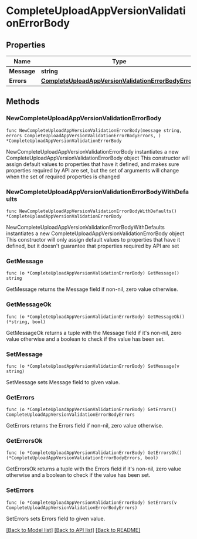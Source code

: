 # CompleteUploadAppVersionValidationErrorBody

## Properties

Name | Type | Description | Notes
------------ | ------------- | ------------- | -------------
**Message** | **string** |  | 
**Errors** | [**CompleteUploadAppVersionValidationErrorBodyErrors**](CompleteUploadAppVersionValidationErrorBodyErrors.md) |  | 

## Methods

### NewCompleteUploadAppVersionValidationErrorBody

`func NewCompleteUploadAppVersionValidationErrorBody(message string, errors CompleteUploadAppVersionValidationErrorBodyErrors, ) *CompleteUploadAppVersionValidationErrorBody`

NewCompleteUploadAppVersionValidationErrorBody instantiates a new CompleteUploadAppVersionValidationErrorBody object
This constructor will assign default values to properties that have it defined,
and makes sure properties required by API are set, but the set of arguments
will change when the set of required properties is changed

### NewCompleteUploadAppVersionValidationErrorBodyWithDefaults

`func NewCompleteUploadAppVersionValidationErrorBodyWithDefaults() *CompleteUploadAppVersionValidationErrorBody`

NewCompleteUploadAppVersionValidationErrorBodyWithDefaults instantiates a new CompleteUploadAppVersionValidationErrorBody object
This constructor will only assign default values to properties that have it defined,
but it doesn't guarantee that properties required by API are set

### GetMessage

`func (o *CompleteUploadAppVersionValidationErrorBody) GetMessage() string`

GetMessage returns the Message field if non-nil, zero value otherwise.

### GetMessageOk

`func (o *CompleteUploadAppVersionValidationErrorBody) GetMessageOk() (*string, bool)`

GetMessageOk returns a tuple with the Message field if it's non-nil, zero value otherwise
and a boolean to check if the value has been set.

### SetMessage

`func (o *CompleteUploadAppVersionValidationErrorBody) SetMessage(v string)`

SetMessage sets Message field to given value.


### GetErrors

`func (o *CompleteUploadAppVersionValidationErrorBody) GetErrors() CompleteUploadAppVersionValidationErrorBodyErrors`

GetErrors returns the Errors field if non-nil, zero value otherwise.

### GetErrorsOk

`func (o *CompleteUploadAppVersionValidationErrorBody) GetErrorsOk() (*CompleteUploadAppVersionValidationErrorBodyErrors, bool)`

GetErrorsOk returns a tuple with the Errors field if it's non-nil, zero value otherwise
and a boolean to check if the value has been set.

### SetErrors

`func (o *CompleteUploadAppVersionValidationErrorBody) SetErrors(v CompleteUploadAppVersionValidationErrorBodyErrors)`

SetErrors sets Errors field to given value.



[[Back to Model list]](../README.md#documentation-for-models) [[Back to API list]](../README.md#documentation-for-api-endpoints) [[Back to README]](../README.md)


